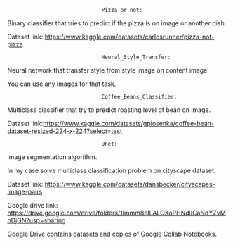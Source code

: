                                   Pizza_or_not: 
Binary classifier that tries to predict if the pizza is on image or another dish.

Dataset link: https://www.kaggle.com/datasets/carlosrunner/pizza-not-pizza
            
                                  Neural_Style_Transfer:
Neural network that transfer style from style image on content image.

You can use any images for that task. 
                     
                                  Coffee_Beans_Classifier:
Multiclass classifier that try to predict roasting level of bean on image.

Dataset link:https://www.kaggle.com/datasets/gpiosenka/coffee-bean-dataset-resized-224-x-224?select=test
                       
                                  Unet:
 image segmentation algorithm.
 
 In my case solve multiclass classification problem on cityscape dataset.
 
 Dataset link: https://www.kaggle.com/datasets/dansbecker/cityscapes-image-pairs
 
Google drive link: https://drive.google.com/drive/folders/1lmmm8elLALOXoPHNdlICaNdYZvMnDjGN?usp=sharing

Google Drive contains datasets and copies of Google Collab Notebooks.

    
                       
            

